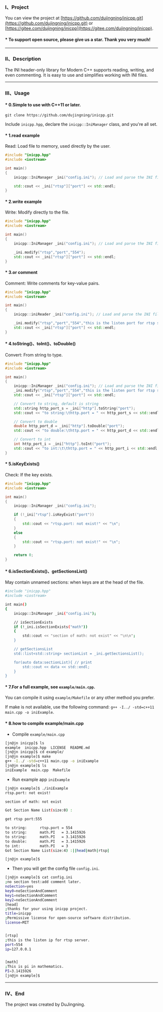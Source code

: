 ### Ⅰ、Project
You can view the project at [https://github.com/dujingning/inicpp.git](https://github.com/dujingning/inicpp.git) or [https://gitee.com/dujingning/inicpp](https://gitee.com/dujingning/inicpp).

#### * To support open source, please give us a star. Thank you very much!


---

### Ⅱ、Description

The INI header-only library for Modern C++ supports reading, writing, and even commenting. It is easy to use and simplifies working with INI files.


---
### Ⅲ、Usage 

#### * 0.Simple to use with C++11 or later.
```
git clone https://github.com/dujingning/inicpp.git
```

Include `inicpp.hpp`, declare the `inicpp::IniManager` class, and you're all set.

#### * 1.read example
Read: Load file to memory, used directly by the user.
```cpp
#include "inicpp.hpp"
#include <iostream>

int main()
{
    inicpp::IniManager _ini("config.ini"); // Load and parse the INI file.

    std::cout << _ini["rtsp"]["port"] << std::endl;
}
```

#### * 2.write example
Write: Modify directly to the file.
```cpp
#include "inicpp.hpp"
#include <iostream>

int main()
{
    inicpp::IniManager _ini("config.ini"); // Load and parse the INI file.

    _ini.modify("rtsp","port","554");
    std::cout << _ini["rtsp"]["port"] << std::endl;
}
```
#### * 3.or comment
Comment: Write comments for key-value pairs.
```cpp
#include "inicpp.hpp"
#include <iostream>

int main()
{
    inicpp::iniReader _ini("config.ini"); // Load and parse the INI file.

    _ini.modify("rtsp","port","554","this is the listen port for rtsp server");
    std::cout << _ini["rtsp"]["port"] << std::endl;
}
```
#### * 4.toString()、toInt()、toDouble()
Convert: From string to type.
```cpp
#include "inicpp.hpp"
#include <iostream>

int main()
{
    inicpp::IniManager _ini("config.ini"); // Load and parse the INI file.
    _ini.modify("rtsp","port","554","this is the listen port for rtsp server");
    std::cout << _ini["rtsp"]["port"] << std::endl;

    // Convert to string, default is string
    std::string http_port_s = _ini["http"].toString("port");
    std::cout << "to string:\thttp.port = " << http_port_s << std::endl;

    // Convert to double
    double http_port_d = _ini["http"].toDouble("port");
    std::cout << "to double:\thttp.port = " << http_port_d << std::endl;

    // Convert to int
    int http_port_i = _ini["http"].toInt("port");
    std::cout << "to int:\t\thttp.port = " << http_port_i << std::endl;
}
```
#### * 5.isKeyExists()
Check: If the key exists.
```cpp
#include "inicpp.hpp"
#include <iostream>

int main()
{
    inicpp::IniManager _ini("config.ini");

    if (!_ini["rtsp"].isKeyExist("port"))
    {
        std::cout << "rtsp.port: not exist!" << "\n";
    }
    else
    {
        std::cout << "rtsp.port: not exist!" << "\n";
    }

    return 0;
}
```
#### * 6.isSectionExists()、getSectionsList()
May contain unnamed sections: when keys are at the head of the file.
```bash
#include "inicpp.hpp"
#include <iostream>

int main()
{
    inicpp::IniManager _ini("config.ini");

    // isSectionExists
    if (!_ini.isSectionExists("math"))
    {
        std::cout << "section of math: not exist" << "\n\n";
    }

    // getSectionsList
    std::list<std::string> sectionList = _ini.getSectionsList();

    for(auto data:sectionList){ // print
        std::cout << data << std::endl;
    }
}
```

#### * 7.For a full example, see `example/main.cpp`.

You can compile it using `example/Makefile` or any other method you prefer.

If make is not available, use the following command: `g++ -I../ -std=c++11 main.cpp -o iniExample`.


#### * 8.how to compile example/main.cpp
- Compile `example/main.cpp`
```bash
[jn@jn inicpp]$ ls
example  inicpp.hpp  LICENSE  README.md
[jn@jn inicpp]$ cd example/
[jn@jn example]$ make
g++ -I../ -std=c++11 main.cpp -o iniExample
[jn@jn example]$ ls
iniExample  main.cpp  Makefile
```

- Run example app `iniExample`
```bash
[jn@jn example]$ ./iniExample
rtsp.port: not exist!

section of math: not exist

Got Section Name List(size:0) :

get rtsp port:555

to string:      rtsp.port = 554
to string:      math.PI   = 3.1415926
to string:      math.PI   = 3.1415926
to double:      math.PI   = 3.1415926
to int:         math.PI   = 3
Got Section Name List(size:4) :||head|math|rtsp|

[jn@jn example]$ 
```

- Then you will get the config file `config.ini`.
```bash
[jn@jn example]$ cat config.ini
;no section test:add comment later.
noSection=yes
key0=noSectionAndComment
key1=noSectionAndComment
key2=noSectionAndComment
[head]
;thanks for your using inicpp project.
title=inicpp
;Permissive license for open-source software distribution.
license=MIT


[rtsp]
;this is the listen ip for rtsp server.
port=554
ip=127.0.0.1


[math]
;This is pi in mathematics.
PI=3.1415926
[jn@jn example]$
```

---
### Ⅳ、End
 The project was created by DuJingning.
